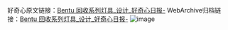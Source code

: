 好奇心原文链接：[Bentu 回收系列灯具_设计_好奇心日报-](https://www.qdaily.com/articles/8095.html)
WebArchive归档链接：[Bentu 回收系列灯具_设计_好奇心日报-](http://web.archive.org/web/20190623152111/https://www.qdaily.com/articles/8095.html)
![image](http://ww3.sinaimg.cn/large/007d5XDpgy1g3vcnjmkhtj30u03qgki2)